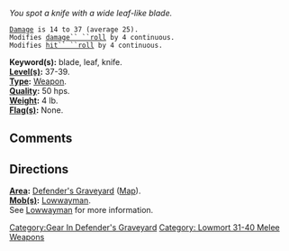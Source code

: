 *You spot a knife with a wide leaf-like blade.*

[`Damage`](Melee_Weapon_Values "wikilink")` is 14 to 37 (average 25).`  
`Modifies `[`damage`` ``roll`](Damage_Roll "wikilink")` by 4 continuous.`  
`Modifies `[`hit`` ``roll`](Hit_Roll "wikilink")` by 4 continuous.`

**Keyword(s):** blade, leaf, knife.  
**[Level(s)](Object_Level "wikilink"):** 37-39.  
**[Type](:Category:_Object_Types "wikilink"):**
[Weapon](:Category:_Melee_Weapons "wikilink").  
**[Quality](Object_Quality "wikilink"):** 50 hps.  
**[Weight](Object_Weight "wikilink"):** 4 lb.  
**[Flag(s)](:Category:_Object_Flags "wikilink"):** None.  

## Comments

## Directions

**[Area](:Category:_Areas "wikilink"):** [Defender's
Graveyard](:Category:_Defender's_Graveyard "wikilink")
([Map](Defender's_Graveyard_Map "wikilink")).  
**[Mob(s)](:Category:_Mobs "wikilink"):**
[Lowwayman](Lowwayman "wikilink").  
See [Lowwayman](Lowwayman "wikilink") for more information.  

[Category:Gear In Defender's
Graveyard](Category:Gear_In_Defender's_Graveyard "wikilink") [Category:
Lowmort 31-40 Melee
Weapons](Category:_Lowmort_31-40_Melee_Weapons "wikilink")
